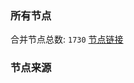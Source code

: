 ### 所有节点
合并节点总数: `1730`
[节点链接](https://raw.githubusercontent.com/rzhy1/11/master/sub/sub_merge_base64.txt)

### 节点来源
